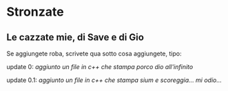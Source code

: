 # Stronzate
## Le cazzate mie, di Save e di Gio

Se aggiungete roba, scrivete qua sotto cosa aggiungete, tipo:

update 0: *aggiunto un file in c++ che stampa porco dio all'infinito*

update 0.1: *aggiunto un file in c++ che stampa sium e scoreggia... mi odio...*
